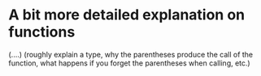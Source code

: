 # A bit more detailed explanation on functions

(....) (roughly explain a type, why the parentheses produce the call of the 
function, what happens if you forget the parentheses when calling, etc.)
